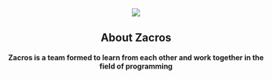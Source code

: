 <div align="center">
<img src="https://github.com/zacros-team.png" />
<h2>About Zacros</h2>
<b>Zacros is a team formed to learn from each other and work together in the field of programming</b>
</div>
